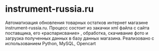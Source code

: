 # instrument-russia.ru
Автоматизация обновления товарных остатков  интернет магазине instrument-russia.ru. Процесс состоит из закачки xml файла с сайта поставщика, его «распарисвание» , обработка, скачивание фото  и загрузка полученных данных в базу данных магазина. Реализовано с использованием Python, MySQL, Opencart
